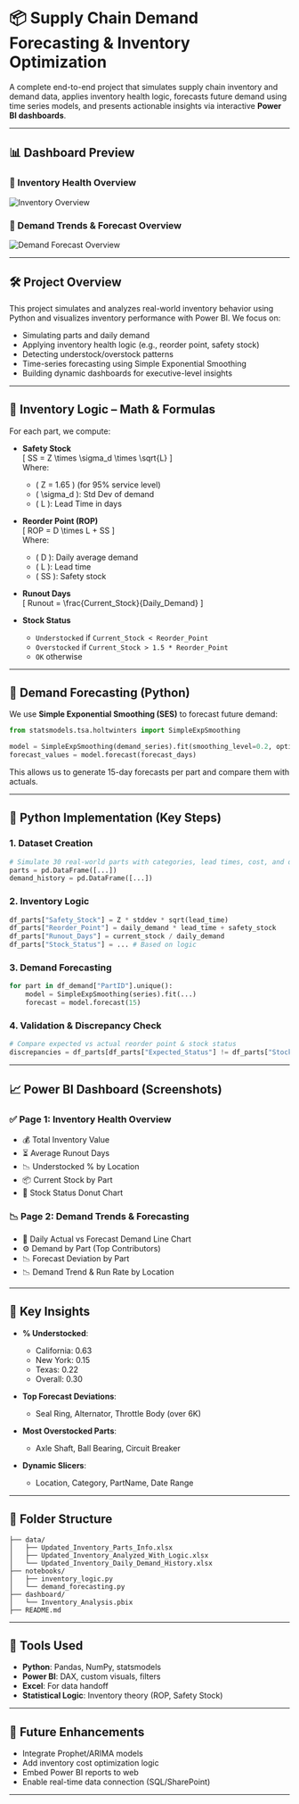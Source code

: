 # 📦 Supply Chain Demand Forecasting & Inventory Optimization

A complete end-to-end project that simulates supply chain inventory and demand data, applies inventory health logic, forecasts future demand using time series models, and presents actionable insights via interactive **Power BI dashboards**.

---

## 📊 Dashboard Preview

### 📌 Inventory Health Overview
![Inventory Overview](<insert path or use GitHub image URL>)

### 📌 Demand Trends & Forecast Overview
![Demand Forecast Overview](<insert path or use GitHub image URL>)

---

## 🛠 Project Overview

This project simulates and analyzes real-world inventory behavior using Python and visualizes inventory performance with Power BI. We focus on:

- Simulating parts and daily demand
- Applying inventory health logic (e.g., reorder point, safety stock)
- Detecting understock/overstock patterns
- Time-series forecasting using Simple Exponential Smoothing
- Building dynamic dashboards for executive-level insights

---

## 🧮 Inventory Logic – Math & Formulas

For each part, we compute:

- **Safety Stock**  
  \[
  SS = Z \times \sigma_d \times \sqrt{L}
  \]  
  Where:  
  - \( Z = 1.65 \) (for 95% service level)  
  - \( \sigma_d \): Std Dev of demand  
  - \( L \): Lead Time in days

- **Reorder Point (ROP)**  
  \[
  ROP = D \times L + SS
  \]  
  Where:  
  - \( D \): Daily average demand  
  - \( L \): Lead time  
  - \( SS \): Safety stock

- **Runout Days**  
  \[
  Runout = \frac{Current\_Stock}{Daily\_Demand}
  \]

- **Stock Status**
  - `Understocked` if `Current_Stock < Reorder_Point`
  - `Overstocked` if `Current_Stock > 1.5 * Reorder_Point`
  - `OK` otherwise

---

## 🧪 Demand Forecasting (Python)

We use **Simple Exponential Smoothing (SES)** to forecast future demand:

```python
from statsmodels.tsa.holtwinters import SimpleExpSmoothing

model = SimpleExpSmoothing(demand_series).fit(smoothing_level=0.2, optimized=False)
forecast_values = model.forecast(forecast_days)
```

This allows us to generate 15-day forecasts per part and compare them with actuals.

---

## 🐍 Python Implementation (Key Steps)

### 1. Dataset Creation
```python
# Simulate 30 real-world parts with categories, lead times, cost, and demand
parts = pd.DataFrame([...])
demand_history = pd.DataFrame([...])
```

### 2. Inventory Logic
```python
df_parts["Safety_Stock"] = Z * stddev * sqrt(lead_time)
df_parts["Reorder_Point"] = daily_demand * lead_time + safety_stock
df_parts["Runout_Days"] = current_stock / daily_demand
df_parts["Stock_Status"] = ... # Based on logic
```

### 3. Demand Forecasting
```python
for part in df_demand["PartID"].unique():
    model = SimpleExpSmoothing(series).fit(...)
    forecast = model.forecast(15)
```

### 4. Validation & Discrepancy Check
```python
# Compare expected vs actual reorder point & stock status
discrepancies = df_parts[df_parts["Expected_Status"] != df_parts["Stock_Status"]]
```

---

## 📈 Power BI Dashboard (Screenshots)

### ✅ Page 1: Inventory Health Overview
- 💰 Total Inventory Value
- ⏳ Average Runout Days
- 📉 Understocked % by Location
- 📦 Current Stock by Part
- 📌 Stock Status Donut Chart

### 📉 Page 2: Demand Trends & Forecasting
- 📅 Daily Actual vs Forecast Demand Line Chart
- ⚙️ Demand by Part (Top Contributors)
- 📉 Forecast Deviation by Part
- 📉 Demand Trend & Run Rate by Location

---

## 📍 Key Insights

- **% Understocked**:
  - California: 0.63  
  - New York: 0.15  
  - Texas: 0.22  
  - Overall: 0.30

- **Top Forecast Deviations**:
  - Seal Ring, Alternator, Throttle Body (over 6K)

- **Most Overstocked Parts**:
  - Axle Shaft, Ball Bearing, Circuit Breaker

- **Dynamic Slicers**:
  - Location, Category, PartName, Date Range

---

## 📁 Folder Structure

```
├── data/
│   ├── Updated_Inventory_Parts_Info.xlsx
│   ├── Updated_Inventory_Analyzed_With_Logic.xlsx
│   └── Updated_Inventory_Daily_Demand_History.xlsx
├── notebooks/
│   ├── inventory_logic.py
│   └── demand_forecasting.py
├── dashboard/
│   └── Inventory_Analysis.pbix
├── README.md
```

---

## 📌 Tools Used

- **Python**: Pandas, NumPy, statsmodels
- **Power BI**: DAX, custom visuals, filters
- **Excel**: For data handoff
- **Statistical Logic**: Inventory theory (ROP, Safety Stock)

---

## 🚀 Future Enhancements

- Integrate Prophet/ARIMA models
- Add inventory cost optimization logic
- Embed Power BI reports to web
- Enable real-time data connection (SQL/SharePoint)
---
